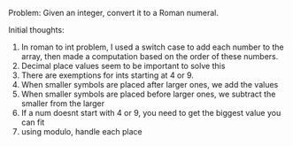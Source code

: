 Problem:
Given an integer, convert it to a Roman numeral.

Initial thoughts:

1. In roman to int problem, I used a switch case to add each number to the array, then made a computation based on the order of these numbers.
2. Decimal place values seem to be important to solve this
3. There are exemptions for ints starting at 4 or 9.
4. When smaller symbols are placed after larger ones, we add the values
5. When smaller symbols are placed before larger ones, we subtract the smaller from the larger
6. If a num doesnt start with 4 or 9, you need to get the biggest value you can fit
7. using modulo, handle each place